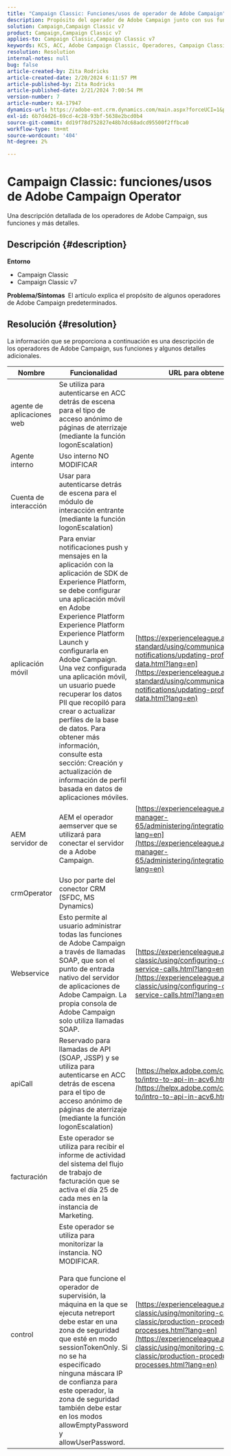```yaml
---
title: "Campaign Classic: Funciones/usos de operador de Adobe Campaign"
description: Propósito del operador de Adobe Campaign junto con sus funciones/usos.
solution: Campaign,Campaign Classic v7
product: Campaign,Campaign Classic v7
applies-to: Campaign Classic,Campaign Classic v7
keywords: KCS, ACC, Adobe Campaign Classic, Operadores, Campaign Classic v7, Campaign Classic, funciones, usos, propósito, preguntas frecuentes
resolution: Resolution
internal-notes: null
bug: false
article-created-by: Zita Rodricks
article-created-date: 2/20/2024 6:11:57 PM
article-published-by: Zita Rodricks
article-published-date: 2/21/2024 7:00:54 PM
version-number: 7
article-number: KA-17947
dynamics-url: https://adobe-ent.crm.dynamics.com/main.aspx?forceUCI=1&pagetype=entityrecord&etn=knowledgearticle&id=0230fa85-1bd0-ee11-9078-000d3a34444e
exl-id: 6b7d4d26-69cd-4c28-93bf-5638e2bcd0b4
source-git-commit: dd19f78d752827e48b7dc68adcd95500f2ffbca0
workflow-type: tm+mt
source-wordcount: '404'
ht-degree: 2%

---
```


# Campaign Classic: funciones/usos de Adobe Campaign Operator


Una descripción detallada de los operadores de Adobe Campaign, sus funciones y más detalles.

## Descripción {#description}


<b>Entorno</b>

- Campaign Classic
- Campaign Classic v7


<b>Problema/Síntomas </b>
El artículo explica el propósito de algunos operadores de Adobe Campaign predeterminados.


## Resolución {#resolution}


La información que se proporciona a continuación es una descripción de los operadores de Adobe Campaign, sus funciones y algunos detalles adicionales.


| <b>Nombre</b> | <b>Funcionalidad</b> | <b>URL para obtener más información</b> |
| --- | --- | --- |
| agente de aplicaciones web | Se utiliza para autenticarse en ACC detrás de escena para el tipo de acceso anónimo de páginas de aterrizaje (mediante la función logonEscalation) |   |
| Agente interno | Uso interno NO MODIFICAR |   |
| Cuenta de interacción | Usar para autenticarse detrás de escena para el módulo de interacción entrante (mediante la función logonEscalation) |   |
| aplicación móvil | Para enviar notificaciones push y mensajes en la aplicación con la aplicación de SDK de Experience Platform, se debe configurar una aplicación móvil en Adobe Experience Platform Experience Platform Experience Platform Launch y configurarla en Adobe Campaign.<br>Una vez configurada una aplicación móvil, un usuario puede recuperar los datos PII que recopiló para crear o actualizar perfiles de la base de datos. Para obtener más información, consulte esta sección: Creación y actualización de información de perfil basada en datos de aplicaciones móviles. | [https://experienceleague.adobe.com/docs/campaign-standard/using/communication-channels/push-notifications/updating-profile-with-mobile-app-data.html?lang=en](https://experienceleague.adobe.com/docs/campaign-standard/using/communication-channels/push-notifications/updating-profile-with-mobile-app-data.html?lang=en) |
| AEM servidor de | AEM el operador aemserver que se utilizará para conectar el servidor de a Adobe Campaign. | [https://experienceleague.adobe.com/docs/experience-manager-65/administering/integration/campaignonpremise.html?lang=en](https://experienceleague.adobe.com/docs/experience-manager-65/administering/integration/campaignonpremise.html?lang=en) |
| crmOperator | Uso por parte del conector CRM (SFDC, MS Dynamics) |   |
| Webservice | Esto permite al usuario administrar todas las funciones de Adobe Campaign a través de llamadas SOAP, que son el punto de entrada nativo del servidor de aplicaciones de Adobe Campaign. La propia consola de Adobe Campaign solo utiliza llamadas SOAP. | [https://experienceleague.adobe.com/docs/campaign-classic/using/configuring-campaign-classic/api/web-service-calls.html?lang=en](https://experienceleague.adobe.com/docs/campaign-classic/using/configuring-campaign-classic/api/web-service-calls.html?lang=en) |
| apiCall | Reservado para llamadas de API (SOAP, JSSP) y se utiliza para autenticarse en ACC detrás de escena para el tipo de acceso anónimo de páginas de aterrizaje (mediante la función logonEscalation) | [https://helpx.adobe.com/campaign/classic/how-to/intro-to-api-in-acv6.html](https://helpx.adobe.com/campaign/classic/how-to/intro-to-api-in-acv6.html) |
| facturación | Este operador se utiliza para recibir el informe de actividad del sistema del flujo de trabajo de facturación que se activa el día 25 de cada mes en la instancia de Marketing. |   |
| control | Este operador se utiliza para monitorizar la instancia. NO MODIFICAR. <br><br>Para que funcione el operador de supervisión, la máquina en la que se ejecuta netreport debe estar en una zona de seguridad que esté en modo sessionTokenOnly. Si no se ha especificado ninguna máscara IP de confianza para este operador, la zona de seguridad también debe estar en los modos allowEmptyPassword y allowUserPassword. | [https://experienceleague.adobe.com/docs/campaign-classic/using/monitoring-campaign-classic/production-procedures/monitoring-processes.html?lang=en](https://experienceleague.adobe.com/docs/campaign-classic/using/monitoring-campaign-classic/production-procedures/monitoring-processes.html?lang=en) |
